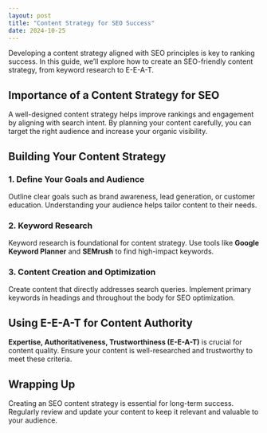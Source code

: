 ```yaml
---
layout: post
title: "Content Strategy for SEO Success"
date: 2024-10-25
---
```


Developing a content strategy aligned with SEO principles is key to ranking success. In this guide, we’ll explore how to create an SEO-friendly content strategy, from keyword research to E-E-A-T.

## Importance of a Content Strategy for SEO

A well-designed content strategy helps improve rankings and engagement by aligning with search intent. By planning your content carefully, you can target the right audience and increase your organic visibility.

## Building Your Content Strategy

### 1. Define Your Goals and Audience

Outline clear goals such as brand awareness, lead generation, or customer education. Understanding your audience helps tailor content to their needs.

### 2. Keyword Research

Keyword research is foundational for content strategy. Use tools like **Google Keyword Planner** and **SEMrush** to find high-impact keywords.

### 3. Content Creation and Optimization

Create content that directly addresses search queries. Implement primary keywords in headings and throughout the body for SEO optimization.

## Using E-E-A-T for Content Authority

**Expertise, Authoritativeness, Trustworthiness (E-E-A-T)** is crucial for content quality. Ensure your content is well-researched and trustworthy to meet these criteria.

## Wrapping Up

Creating an SEO content strategy is essential for long-term success. Regularly review and update your content to keep it relevant and valuable to your audience.
